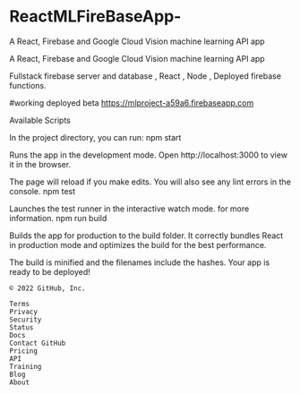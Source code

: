 # ReactMLFireBaseApp-
A React, Firebase and Google Cloud Vision machine learning API app

A React, Firebase and Google Cloud Vision machine learning API app

Fullstack firebase server and database , React , Node , Deployed firebase functions.

#working deployed beta https://mlproject-a59a6.firebaseapp.com


Available Scripts

In the project directory, you can run:
npm start

Runs the app in the development mode.
Open http://localhost:3000 to view it in the browser.

The page will reload if you make edits.
You will also see any lint errors in the console.
npm test

Launches the test runner in the interactive watch mode.
for more information.
npm run build

Builds the app for production to the build folder.
It correctly bundles React in production mode and optimizes the build for the best performance.

The build is minified and the filenames include the hashes.
Your app is ready to be deployed!

    © 2022 GitHub, Inc.

    Terms
    Privacy
    Security
    Status
    Docs
    Contact GitHub
    Pricing
    API
    Training
    Blog
    About


